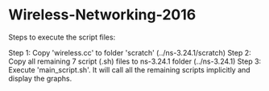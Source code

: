 # Wireless-Networking-2016

Steps to execute the script files:

Step 1: Copy 'wireless.cc' to folder 'scratch' (../ns-3.24.1/scratch)
Step 2: Copy all remaining 7 script (.sh) files to ns-3.24.1 folder (../ns-3.24.1)
Step 3: Execute 'main_script.sh'. It will call all the remaining scripts implicitly and display the graphs.
